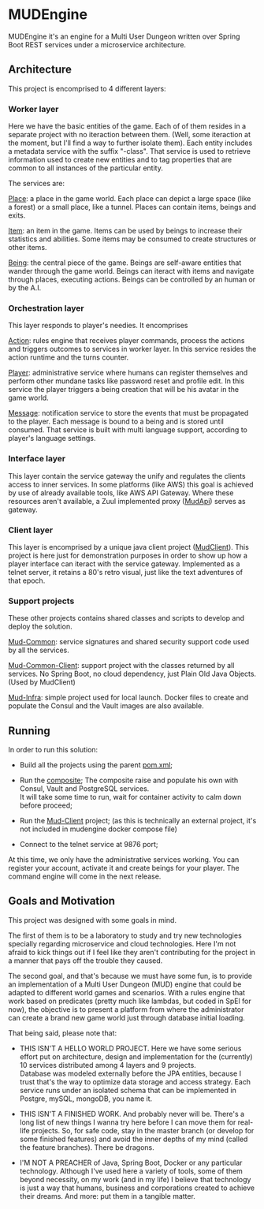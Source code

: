 # MUDEngine

MUDEngine it's an engine for a Multi User Dungeon written over Spring Boot REST services
under a microservice architecture.

## Architecture


This project is encomprised to 4 different layers:


### Worker layer

Here we have the basic entities of the game.  Each of of them resides in a
separate project with no iteraction between them.  (Well, some iteraction at
the moment, but I'll find a way to further isolate them).
Each entity includes a metadata service with the suffix "-class".  That
service is used to retrieve information used to create new entities and to
tag properties that are common to all instances of the particular entity.

The services are:

[Place](mud-world): a place in the game world.  Each place can depict a large space (like
a forest) or a small place, like a tunnel.  Places can contain items, beings
and exits.

[Item](mud-item): an item in the game.  Items can be used by beings to increase their
statistics and abilities.  Some items may be consumed to create structures
or other items.

[Being](mud-being): the central piece of the game.  Beings are self-aware entities that
wander through the game world.  Beings can iteract with items and navigate
through places, executing actions.  Beings can be controlled by an human
or by the A.I.



### Orchestration layer

This layer responds to player's needies.  It encomprises

[Action](mud-action): rules engine that receives player commands, process the actions and
triggers outcomes to services in worker layer.  In this service resides the
action runtime and the turns counter.

[Player](mud-player): administrative service where humans can register themselves and perform
other mundane tasks like password reset and profile edit.
In this service the player triggers a being creation that will be his avatar
in the game world.

[Message](mud-message): notification service to store the events that must be propagated to
the player.  Each message is bound to a being and is stored until consumed.
That service is built with multi language support, according to player's
language settings.


### Interface layer

This layer contain the service gateway the unify and regulates the clients
access to inner services.  In some platforms (like AWS) this goal is achieved
by use of already available tools, like AWS API Gateway.  Where these resources
aren't available, a Zuul implemented proxy ([MudApi](mud-api)) serves as gateway.


### Client layer

This layer is encomprised by a unique java client project ([MudClient](mud-client)).
This project is here just for demonstration purposes in order to show up how a 
player interface can iteract with the service gateway.
Implemented as a telnet server, it retains a 80's retro visual, just like the
text adventures of that epoch.


### Support projects

These other projects contains shared classes and scripts to develop and deploy
the solution.


[Mud-Common](mud-common): service signatures and shared security support code used by all
the services.

[Mud-Common-Client](mud-common-client): support project with the classes returned by all services.
No Spring Boot, no cloud dependency, just Plain Old Java Objects.
(Used by MudClient)

[Mud-Infra](mud-infra): simple project used for local launch. Docker files to create and populate
the Consul and the Vault images are also available.


## Running

In order to run this solution:

- Build all the projects using the parent [pom.xml](mud-infra/pom.xml);

- Run the [composite](mud-infra/docker-compose.yml);
The composite raise and populate his own with Consul, Vault and PostgreSQL services.  
It will take some time to run, wait for container activity to calm down before proceed;

- Run the [Mud-Client](mud-client) project;
(as this is technically an external project, it's not included in mudengine docker compose file)

- Connect to the telnet service at 9876 port;

At this time, we only have the administrative services working.  You can register your account,
activate it and create beings for your player.  The command engine will come in the next release.


## Goals and Motivation

This project was designed with some goals in mind.

The first of them is to be a laboratory to study and try new technologies 
specially regarding microservice and cloud technologies.
Here I'm not afraid to kick things out if I feel like they aren't contributing
for the project in a manner that pays off the trouble they caused.

The second goal, and that's because we must have some fun, is to provide an
implementation of a Multi User Dungeon (MUD) engine that could be adapted to
different world games and scenarios.  With a rules engine that work based on
predicates (pretty much like lambdas, but coded in SpEl for now), the 
objective is to present a platform from where the administrator can create a 
brand new game world just through database initial loading.

That being said, please note that:

- THIS ISN'T A HELLO WORLD PROJECT.
Here we have some serious effort put on architecture, design and implementation
for the (currently) 10 services distributed among 4 layers and 9 projects.  
Database was modeled externally before the JPA entities, because I trust that's
the way to optimize data storage and access strategy.  Each service runs under 
an isolated schema that can be implemented in Postgre, mySQL, mongoDB, you name
it.


- THIS ISN'T A FINISHED WORK.
And probably never will be.  There's a long list of new things I wanna try here
before I can move them for real-life projects.  So, for safe code, stay in the
master branch (or develop for some finished features) and avoid the inner
depths of my mind (called the feature branches).  There be dragons.

- I'M NOT A PREACHER of Java, Spring Boot, Docker or any particular technology.
Although I've used here a variety of tools, some of them beyond necessity, on
my work (and in my life) I believe that technology is just a way that humans,
business and corporations created to achieve their dreams.  And more: put them
in a tangible matter.
